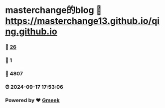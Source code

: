 # masterchange的blog :link: https://masterchange13.github.io/qing.github.io 
### :page_facing_up: [26](https://masterchange13.github.io/qing.github.io/tag.html) 
### :speech_balloon: 1 
### :hibiscus: 4807 
### :alarm_clock: 2024-09-17 17:53:06 
### Powered by :heart: [Gmeek](https://github.com/Meekdai/Gmeek)
